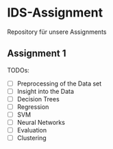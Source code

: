 # IDS-Assignment
Repository für unsere Assignments

## Assignment 1
TODOs:
- [ ] Preprocessing of the Data set
- [ ] Insight into the Data
- [ ] Decision Trees
- [ ] Regression
- [ ] SVM
- [ ] Neural Networks
- [ ] Evaluation
- [ ] Clustering
